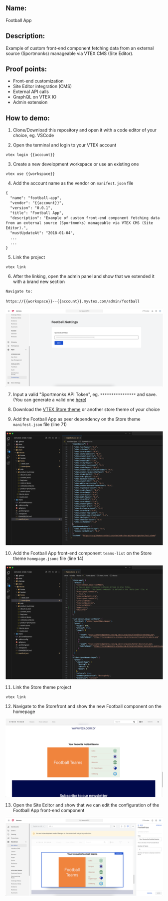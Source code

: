 ## Name:
Football App

## Description:
Example of custom front-end component fetching data from an external source (Sportmonks) manageable via VTEX CMS (Site Editor).

## Proof points:
- Front-end customization
- Site Editor integration (CMS)
- External API calls
- GraphQL on VTEX IO
- Admin extension

## How to demo:

1. Clone/Download this repository and open it with a code editor of your choice, eg. VSCode

2. Open the terminal and login to your VTEX account

```
vtex login {{account}}
```

3. Create a new development workspace or use an existing one

```
vtex use {{workspace}}
```

4. Add the account name as the vendor on `manifest.json` file

```
{
  "name": "football-app",
  "vendor": "{{account}}",
  "version": "0.0.1",
  "title": "Football App",
  "description": "Example of custom front-end component fetching data from an external source (Sportmonks) manageable via VTEX CMS (Site Editor).",
  "mustUpdateAt": "2018-01-04",
  ...
  ...
}
```

5. Link the project

```
vtex link
```

6. After the linking, open the admin panel and show that we extended it with a brand new section

```
Navigate to:

https://{{workspace}}--{{account}}.myvtex.com/admin/football

```

![Football App](./images/football-app-1.png)

7. Input a valid "Sportmonks API Token", eg. `****************` and save. (You can generate a valid one [here](https://my.sportmonks.com/register))

8. Download the [VTEX Store theme](https://github.com/vtex-apps/store-theme) or another store theme of your choice

9. Add the Football App as peer dependency on the Store theme `manifest.json` file (line 71)

![Football App](./images/football-app-2.png)

10. Add the Football App front-end component `teams-list` on the Store theme `homepage.jsonc` file (line 14)

![Football App](./images/football-app-3.png)

11. Link the Store theme project

```
vtex link
```

12. Navigate to the Storefront and show the new Football component on the homepage

![Football App](./images/football-app-4.png)

13. Open the Site Editor and show that we can edit the configuration of the Football App front-end component

![Football App](./images/football-app-5.png)

